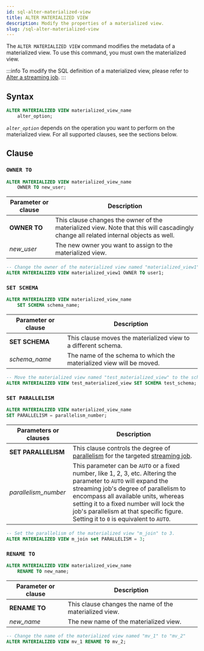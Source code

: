```yaml
---
id: sql-alter-materialized-view
title: ALTER MATERIALIZED VIEW
description: Modify the properties of a materialized view.
slug: /sql-alter-materialized-view
---
```

<head>
  <link rel="canonical" href="https://docs.risingwave.com/docs/current/sql-alter-materialized-view/" />
</head>

The `ALTER MATERIALIZED VIEW` command modifies the metadata of a materialized view. To use this command, you must own the materialized view.

:::info
To modify the SQL definition of a materialized view, please refer to [Alter a streaming job](/manage/alter-streaming.md).
:::

## Syntax

```sql
ALTER MATERIALIZED VIEW materialized_view_name 
    alter_option;
```

*`alter_option`* depends on the operation you want to perform on the materialized view. For all supported clauses, see the sections below.

## Clause

### `OWNER TO`

```sql title=Syntax
ALTER MATERIALIZED VIEW materialized_view_name
    OWNER TO new_user;
```

|Parameter or clause        | Description           |
|---------------------------|-----------------------|
|**OWNER TO**|This clause changes the owner of the materialized view. Note that this will cascadingly change all related internal objects as well.|
|*new_user*|The new owner you want to assign to the materialized view.|

```sql title=Example
-- Change the owner of the materialized view named "materialized_view1" to user "user1"
ALTER MATERIALIZED VIEW materialized_view1 OWNER TO user1;
```

### `SET SCHEMA`

```sql title=Syntax
ALTER MATERIALIZED VIEW materialized_view_name
    SET SCHEMA schema_name;
```

|Parameter or clause        | Description           |
|---------------------------|-----------------------|
|**SET SCHEMA**|This clause moves the materialized view to a different schema.|
|*schema_name*|The name of the schema to which the materialized view will be moved.|

```sql title=Example
-- Move the materialized view named "test_materialized_view" to the schema named "test_schema"
ALTER MATERIALIZED VIEW test_materialized_view SET SCHEMA test_schema;
```

### `SET PARALLELISM`

```sql title=Syntax
ALTER MATERIALIZED VIEW materialized_view_name
SET PARALLELISM = parallelism_number;
```

| Parameters or clauses | Description |
| ------------------- | ----------------------------------------------- |
|**SET PARALLELISM**| This clause controls the degree of [parallelism](/concepts/key-concepts.md#parallelism) for the targeted [streaming job](/concepts/key-concepts.md#streaming-jobs).|
| *parallelism_number* | This parameter can be `AUTO` or a fixed number, like 1, 2, 3, etc. Altering the parameter to `AUTO` will expand the streaming job's degree of parallelism to encompass all available units, whereas setting it to a fixed number will lock the job's parallelism at that specific figure. Setting it to `0` is equivalent to `AUTO`.|

```sql title=Examples
-- Set the parallelism of the materialized view "m_join" to 3.
ALTER MATERIALIZED VIEW m_join set PARALLELISM = 3;
```

### `RENAME TO`

```sql title=Syntax
ALTER MATERIALIZED VIEW materialized_view_name
    RENAME TO new_name;
```

|Parameter or clause        | Description           |
|---------------------------|-----------------------|
|**RENAME TO**|This clause changes the name of the materialized view.|
|*new_name*|The new name of the materialized view.|

```sql title=Example
-- Change the name of the materialized view named "mv_1" to "mv_2"
ALTER MATERIALIZED VIEW mv_1 RENAME TO mv_2;
```
